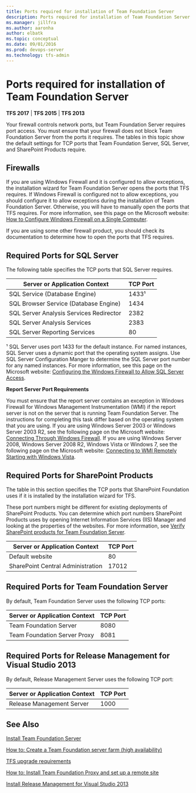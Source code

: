 ```yaml
---
title: Ports required for installation of Team Foundation Server
description: Ports required for installation of Team Foundation Server
ms.manager: jillfra
ms.author: aaronha
author: elbatk
ms.topic: conceptual
ms.date: 09/01/2016
ms.prod: devops-server
ms.technology: tfs-admin
---
```


# Ports required for installation of Team Foundation Server

**TFS 2017** | **TFS 2015** | **TFS 2013**

Your firewall controls network ports, but Team Foundation Server requires port access. You must ensure that your firewall does not block Team Foundation Server from the ports it requires. The tables in this topic show the default settings for TCP ports that Team Foundation Server, SQL Server, and SharePoint Products require.

## Firewalls

If you are using Windows Firewall and it is configured to allow exceptions, the installation wizard for Team Foundation Server opens the ports that TFS requires. If Windows Firewall is configured not to allow exceptions, you should configure it to allow exceptions during the installation of Team Foundation Server. Otherwise, you will have to manually open the ports that TFS requires. For more information, see this page on the Microsoft website: [How to Configure Windows Firewall on a Single Computer](https://technet.microsoft.com/library/cc875811.aspx).

If you are using some other firewall product, you should check its documentation to determine how to open the ports that TFS requires.

## Required Ports for SQL Server

The following table specifies the TCP ports that SQL Server requires.

|**Server or Application Context**|**TCP Port**|
|---|---|
|SQL Service (Database Engine)|1433¹|
|SQL Browser Service (Database Engine)|1434|
|SQL Server Analysis Services Redirector |2382|
|SQL Server Analysis Services|2383|
|SQL Server Reporting Services|80|

¹ SQL Server uses port 1433 for the default instance. For named instances, SQL Server uses a dynamic port that the operating system assigns. Use SQL Server Configuration Manger to determine the SQL Server port number for any named instances. For more information, see this page on the Microsoft website: [Configuring the Windows Firewall to Allow SQL Server Access](https://msdn.microsoft.com/library/cc646023.aspx).

**Report Server Port Requirements**

You must ensure that the report server contains an exception in Windows Firewall for Windows Management Instrumentation (WMI) if the report server is not on the server that is running Team Foundation Server. The instructions for completing this task differ based on the operating system that you are using. If you are using Windows Server 2003 or Windows Server 2003 R2, see the following page on the Microsoft website: [Connecting Through Windows Firewall](https://msdn.microsoft.com/library/aa389286(VS.85).aspx). If you are using Windows Server 2008, Windows Server 2008 R2, Windows Vista or Windows 7, see the following page on the Microsoft website: [Connecting to WMI Remotely Starting with Windows Vista](https://msdn.microsoft.com/library/aa822854(VS.85).aspx).

## Required Ports for SharePoint Products

The table in this section specifies the TCP ports that SharePoint Foundation uses if it is installed by the installation wizard for TFS. 

These port numbers might be different for existing deployments of SharePoint Products. You can determine which port numbers SharePoint Products uses by opening Internet Information Services (IIS) Manager and looking at the properties of the websites. For more information, see [Verify SharePoint products for Team Foundation Server](../install/sharepoint/verify-sharepoint.md).

|**Server or Application Context**|**TCP Port**|
|---|---|
|Default website|80|
|SharePoint Central Administration|17012|

## Required Ports for Team Foundation Server

By default, Team Foundation Server uses the following TCP ports:

|**Server or Application Context**|**TCP Port**|
|---|---|
|Team Foundation Server|8080|
|Team Foundation Server Proxy|8081|

## Required Ports for Release Management for Visual Studio 2013

By default, Release Management Server uses the following TCP port:

|**Server or Application Context**|**TCP Port**|
|---|---|
|Release Management Server|1000|


## See Also

[Install Team Foundation Server](../install/install-2013/install-tfs.md) 

[How to: Create a Team Foundation server farm (high availability)](../install/create-tfs-farm.md) 

[TFS upgrade requirements](../upgrade/upgrade-2013/upgrade-2013-requirements.md) 

[How to: Install Team Foundation Proxy and set up a remote site](../install/install-proxy-setup-remote.md) 

[Install Release Management for Visual Studio 2013](https://msdn.microsoft.com/library/dn593700%28v=vs.120%29.aspx) 
